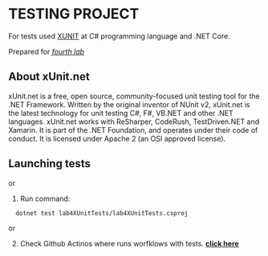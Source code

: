 # TESTING PROJECT

For tests used [XUNIT](https://xunit.net/) at *C#* programming language and .NET Core.

Prepared for [*fourth lab*](https://docs.google.com/document/d/1bU_GV3iORCdAPd4aNUcZIbMA7lcF--9jmhPdrZWSVH8/edit#)

## About xUnit.net

xUnit.net is a free, open source, community-focused unit testing tool for the .NET Framework. 
Written by the original inventor of NUnit v2, xUnit.net is the latest technology for unit testing C#, F#, VB.NET and other .NET languages. 
xUnit.net works with ReSharper, CodeRush, TestDriven.NET and Xamarin. 
It is part of the .NET Foundation, and operates under their code of conduct. 
It is licensed under Apache 2 (an OSI approved license).

## Launching tests

or

1. Run command:
```bash
  dotnet test lab4XUnitTests/lab4XUnitTests.csproj
```

or

2. Check Github Actinos where runs worfklows with tests.
[**click here**](https://github.com/gapiyka/MandT-of-soft-dev/actions)